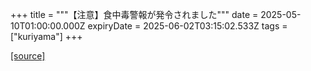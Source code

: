 +++
title = """【注意】食中毒警報が発令されました"""
date = 2025-05-10T01:00:00.000Z
expiryDate = 2025-06-02T03:15:02.533Z
tags = ["kuriyama"]
+++


[[source]](https://www.town.kuriyama.hokkaido.jp/soshiki/38/12879.html)
